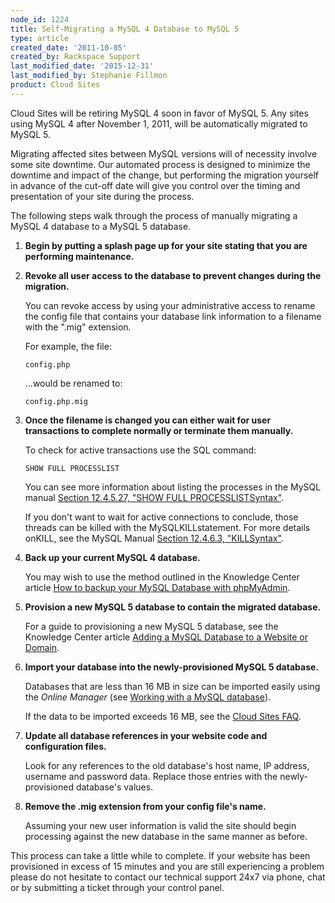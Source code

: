```yaml
---
node_id: 1224
title: Self-Migrating a MySQL 4 Database to MySQL 5
type: article
created_date: '2011-10-05'
created_by: Rackspace Support
last_modified_date: '2015-12-31'
last_modified_by: Stephanie Fillmon
product: Cloud Sites
---
```


Cloud Sites will be retiring MySQL 4 soon in favor of MySQL 5. Any sites
using MySQL 4 after November 1, 2011, will be automatically migrated to
MySQL 5.

Migrating affected sites between MySQL versions will of necessity
involve some site downtime. Our automated process is designed to
minimize the downtime and impact of the change, but performing the
migration yourself in advance of the cut-off date will give you control
over the timing and presentation of your site during the process.

The following steps walk through the process of manually migrating a
MySQL 4 database to a MySQL 5 database.

1.  **Begin by putting a splash page up for your site stating that you
    are performing maintenance.**

2.  **Revoke all user access to the database to prevent changes during
    the migration.**

    You can revoke access by using your administrative access to rename
    the config file that contains your database link information to a
    filename with the ".mig" extension.

    For example, the file:

        config.php

    ...would be renamed to:

        config.php.mig

3.  **Once the filename is changed you can either wait for user
    transactions to complete normally or terminate them manually.**

    To check for active transactions use the SQL command:

        SHOW FULL PROCESSLIST

    You can see more information about listing the processes in the
    MySQL manual [Section 12.4.5.27, "SHOW FULL
    PROCESSLISTSyntax"](http://dev.mysql.com/doc/refman/5.0/en/show-processlist.html).

    If you don't want to wait for active connections to conclude, those
    threads can be killed with the MySQLKILLstatement. For more details
    onKILL, see the MySQL Manual [Section 12.4.6.3,
    "KILLSyntax"](http://dev.mysql.com/doc/refman/5.0/en/kill.html).

4.  **Back up your current MySQL 4 database.**

    You may wish to use the method outlined in the Knowledge Center
    article [How to backup your MySQL Database with
    phpMyAdmin](/how-to/backup-your-mysql-database-with-phpmyadmin).

5.  **Provision a new MySQL 5 database to contain the
    migrated database.**

    For a guide to provisioning a new MySQL 5 database, see the
    Knowledge Center article [Adding a MySQL Database to a Website or
    Domain](/how-to/rackspace-cloud-sites-essentials-mysql-databases).

6.  **Import your database into the newly-provisioned MySQL
    5 database.**

    Databases that are less than 16 MB in size can be imported easily
    using the *Online Manager* (see [Working with a MySQL
    database](/how-to/rackspace-cloud-sites-essentials-phpmyadmin-database-management-interface)).

    If the data to be imported exceeds 16 MB, see the [Cloud Sites
    FAQ](/how-to/cloud-sites-faq).

7.  **Update all database references in your website code and
    configuration files.**

    Look for any references to the old database's host name, IP address,
    username and password data. Replace those entries with the
    newly-provisioned database's values.

8.  **Remove the .mig extension from your config file's name.**

    Assuming your new user information is valid the site should begin
    processing against the new database in the same manner as before.

This process can take a little while to complete. If your website has
been provisioned in excess of 15 minutes and you are still experiencing
a problem please do not hesitate to contact our technical support 24x7
via phone, chat or by submitting a ticket through your control panel.


